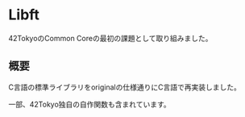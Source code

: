 # Libft

42TokyoのCommon Coreの最初の課題として取り組みました。

## 概要

C言語の標準ライブラリをoriginalの仕様通りにC言語で再実装しました。

一部、42Tokyo独自の自作関数も含まれています。
